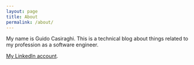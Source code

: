 ```yaml
---
layout: page
title: About
permalink: /about/
---
```


My name is Guido Casiraghi. This is a technical blog about things related to my profession as a software engineer.

[My LinkedIn account](https://www.linkedin.com/in/guido-casiraghi-4565785/).